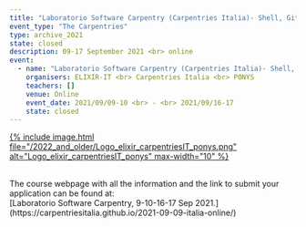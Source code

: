 ```yaml
---
title: "Laboratorio Software Carpentry (Carpentries Italia)- Shell, Git, Python"
event_type: "The Carpentries"
type: archive_2021
state: closed
description: 09-17 September 2021 <br> online
event:
  - name: "Laboratorio Software Carpentry (Carpentries Italia)- Shell, Git, Python"
    organisers: ELIXIR-IT <br> Carpentries Italia <br> PONYS
    teachers: []
    venue: Online
    event_date: 2021/09/09-10 <br> - <br> 2021/09/16-17
    state: closed
---
```


[{% include image.html file="/2022_and_older/Logo_elixir_carpentriesIT_ponys.png" alt="Logo_elixir_carpentriesIT_ponys" max-width="10" %}](https://carpentriesitalia.github.io/2021-09-09-italia-online/)


<br>
The course webpage with all the information and the link to submit your application can be found at:<br>
[Laboratorio Software Carpentry,  9-10-16-17 Sep 2021.](https://carpentriesitalia.github.io/2021-09-09-italia-online/)

